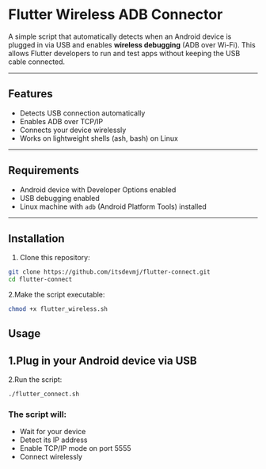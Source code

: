 # Flutter Wireless ADB Connector

A simple script that automatically detects when an Android device is plugged in via USB and enables **wireless debugging** (ADB over Wi-Fi). This allows Flutter developers to run and test apps without keeping the USB cable connected.

---

## Features

- Detects USB connection automatically  
- Enables ADB over TCP/IP  
- Connects your device wirelessly  
- Works on lightweight shells (ash, bash) on Linux  

---

## Requirements

- Android device with Developer Options enabled  
- USB debugging enabled  
- Linux machine with `adb` (Android Platform Tools) installed  

---

## Installation

1. Clone this repository:

```sh
git clone https://github.com/itsdevmj/flutter-connect.git
cd flutter-connect 
```
2.Make the script executable:

```sh
chmod +x flutter_wireless.sh

 ```
## Usage
1.Plug in your Android device via USB
-
2.Run the script:

```sh
./flutter_connect.sh
```
### The script will:
- Wait for your device
- Detect its IP address
- Enable TCP/IP mode on port 5555
- Connect wirelessly
